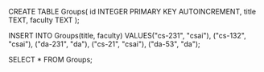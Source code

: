 CREATE TABLE Groups(
  id INTEGER PRIMARY KEY AUTOINCREMENT,
  title TEXT,
  faculty TEXT
);

INSERT INTO Groups(title, faculty) VALUES("cs-231", "csai"),
("cs-132", "csai"),
("da-231", "da"),
("cs-21", "csai"),
("da-53", "da");

SELECT * FROM Groups;

